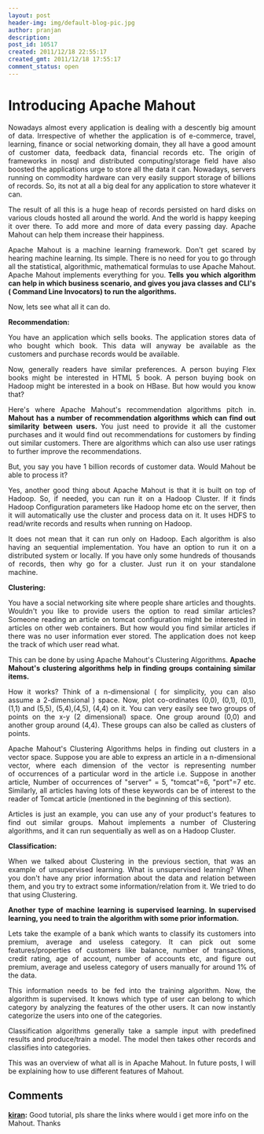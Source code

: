 ```yaml
---
layout: post
header-img: img/default-blog-pic.jpg
author: pranjan
description: 
post_id: 10517
created: 2011/12/18 22:55:17
created_gmt: 2011/12/18 17:55:17
comment_status: open
---
```


# Introducing Apache Mahout

<p style="text-align: justify;">Nowadays almost every application is dealing with a descently big amount of data. Irrespective of whether the application is of e-commerce, travel, learning, finance or social networking domain, they all have a good amount of customer data, feedback data, financial records etc. The origin of frameworks in nosql and distributed computing/storage field have also boosted the applications urge to store all the data it can. Nowadays, servers running on commodity hardware can very easily support storage of billions of records. So, its not at all a big deal for any application to store whatever it can.</p>

<p style="text-align: justify;">The result of all this is a huge heap of records persisted on hard disks on various clouds hosted all around the world. And the world is happy keeping it over there. To add more and more of data every passing day. Apache Mahout can help them increase their happiness.</p>

<p style="text-align: justify;">Apache Mahout is a machine learning framework. Don't get scared by hearing machine learning. Its simple. There is no need for you to go through all the statistical, algorithmic, mathematical formulas to use Apache Mahout. Apache Mahout implements everything for you.<strong> Tells you which algorithm can help in which business scenario, and gives you java classes and CLI's ( Command Line Invocators) to run the algorithms.</strong></p>

<p style="text-align: justify;">Now, lets see what all it can do.</p>

<p style="text-align: justify;"><strong>Recommendation:</strong></p>

<p style="text-align: justify;">You have an application which sells books. The application stores data of who bought which book. This data will anyway be available as the customers and purchase records would be available.</p>

<p style="text-align: justify;">Now, generally readers have similar preferences. A person buying Flex books might be interested in HTML 5 book. A person buying book on Hadoop might be interested in a book on HBase. But how would you know that?<!--more--></p>

<p style="text-align: justify;">Here's where Apache Mahout's recommendation algorithms pitch in. <strong>Mahout has a number of recommendation algorithms which can find out similarity between users. </strong>You just need to provide it all the customer purchases and it would find out recommendations for customers by finding out similar customers. There are algorithms which can also use user ratings to further improve the recommendations.</p>

<p style="text-align: justify;">But, you say you have 1 billion records of customer data. Would Mahout be able to process it?</p>

<p style="text-align: justify;">Yes, another good thing about Apache Mahout is that it is built on top of Hadoop. So, if needed, you can run it on a Hadoop Cluster. If it finds Hadoop Configuration parameters like Hadoop home etc on the server, then it will automatically use the cluster and process data on it. It uses HDFS to read/write records and results when running on Hadoop.</p>

<p style="text-align: justify;">It does not mean that it can run only on Hadoop. Each algorithm is also having an sequential implementation. You have an option to run it on a distributed system or locally. If you have only some hundreds of thousands of records, then why go for a cluster. Just run it on your standalone machine.</p>

<p style="text-align: justify;"><strong>Clustering:</strong></p>

<p style="text-align: justify;">You have a social networking site where people share articles and thoughts. Wouldn't you like to provide users the option to read similar articles? Someone reading an article on tomcat configuration might be interested in articles on other web containers. But how would you find similar articles if there was no user information ever stored. The application does not keep the track of which user read what.</p>

<p style="text-align: justify;">This can be done by using Apache Mahout's Clustering Algorithms. <strong>Apache Mahout's clustering algorithms help in finding groups containing similar items.</strong></p>

<p style="text-align: justify;">How it works? Think of a n-dimensional ( for simplicity, you can also assume a 2-dimensional ) space. Now, plot co-ordinates (0,0), (0,1), (0,1), (1,1) and (5,5), (5,4),(4,5), (4,4) on it. You can very easily see two groups of points on the x-y (2 dimensional) space. One group around (0,0) and another group around (4,4). These groups can also be called as clusters of points.</p>

<p style="text-align: justify;">Apache Mahout's Clustering Algorithms helps in finding out clusters in a vector space. Suppose you are able to express an article in a n-dimensional vector, where each dimension of the vector is representing number of occurrences of a particular word in the article i.e. Suppose in another article, Number of occurrences of "server" = 5, "tomcat"=6, "port"=7 etc. Similarly, all articles having lots of these keywords can be of interest to the reader of Tomcat article (mentioned in the beginning of this section).</p>

<p style="text-align: justify;">Articles is just an example, you can use any of your product's features to find out similar groups. Mahout implements a number of Clustering algorithms, and it can run sequentially as well as on a Hadoop Cluster.</p>

<p style="text-align: justify;"><strong>Classification:</strong></p>

<p style="text-align: justify;"><strong>﻿</strong>When we talked about Clustering in the previous section, that was an example of unsupervised learning. What is unsupervised learning? When you don't have any prior information about the data and relation between them, and you try to extract some information/relation from it. We tried to do that using Clustering.</p>

<p style="text-align: justify;"><strong>﻿Another type of machine learning is supervised learning. In supervised learning, you need to train the algorithm with some prior information.</strong></p>

<p style="text-align: justify;">Lets take the example of a bank which wants to classify its customers into premium, average and useless category. It can pick out some features/properties of customers like balance, number of transactions, credit rating, age of account, number of accounts etc, and figure out premium, average and useless category of users manually for around 1% of the data.</p>

<p style="text-align: justify;">This information needs to be fed into the training algorithm. Now, the algorithm is supervised. It knows which type of user can belong to which category by analyzing the features of the other users. It can now instantly categorize the users into one of the categories.</p>

<p style="text-align: justify;">Classification algorithms generally take a sample input with predefined results and produce/train a model. The model then takes other records and classifies into categories.</p>

<p style="text-align: justify;">This was an overview of what all is in Apache Mahout. In future posts, I will be explaining how to use different features of Mahout.</p>

## Comments

**[kiran](#7868 "2012-03-06 17:20:39"):** Good tutorial, pls share the links where would i get more info on the Mahout. Thanks

